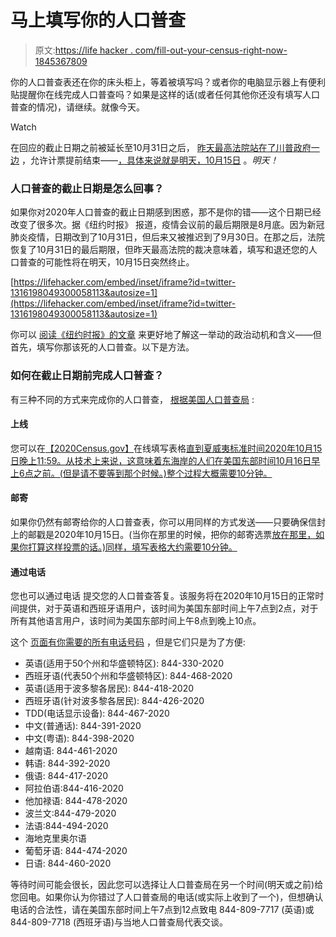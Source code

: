 # 马上填写你的人口普查

> 原文:[https://life hacker . com/fill-out-your-census-right-now-1845367809](https://lifehacker.com/fill-out-your-census-right-now-1845367809)

你的人口普查表还在你的床头柜上，等着被填写吗？或者你的电脑显示器上有便利贴提醒你在线完成人口普查吗？如果是这样的话(或者任何其他你还没有填写人口普查的情况)，请继续。就像今天。

Watch

在回应的截止日期之前被延长至10月31日之后， [昨天最高法院站在了川普政府一边](https://www.nytimes.com/2020/10/13/us/supreme-court-census.html) ，允许计票提前结束——[，具体来说就是明天，10月15日](https://www.census.gov/newsroom/press-releases/2020/2020-census-data-collection-ending.html?linkId=100000016508085) 。*明天！*

### 人口普查的截止日期是怎么回事？

如果你对2020年人口普查的截止日期感到困惑，那不是你的错——这个日期已经改变了很多次。据《纽约时报》 报道，疫情会议前的最后期限是8月底。因为新冠肺炎疫情，日期改到了10月31日，但后来又被推迟到了9月30日。在那之后，法院恢复了10月31日的最后期限，但昨天最高法院的裁决意味着，填写和退还您的人口普查的可能性将在明天，10月15日突然终止。

 [https://lifehacker.com/embed/inset/iframe?id=twitter-1316198049300058113&autosize=1](https://lifehacker.com/embed/inset/iframe?id=twitter-1316198049300058113&autosize=1) 

你可以 [阅读《纽约时报》的文章](https://www.nytimes.com/2020/10/13/us/supreme-court-census.html) 来更好地了解这一举动的政治动机和含义——但首先，填写你那该死的人口普查。以下是方法。

### 如何在截止日期前完成人口普查？

有三种不同的方式来完成你的人口普查， [根据美国人口普查局](https://www.census.gov/newsroom/press-releases/2020/2020-census-data-collection-ending.html?linkId=100000016508085) :

#### **上线**

您可以在[【2020Census.gov】](https://2020census.gov)在线填写表格[直到夏威夷标准时间2020年10月15日晚上11:59。从技术上来说，这意味着东海岸的人们在美国东部时间10月16日早上6点之前。(但是请不要等到那个时候。)整个过程大概需要10分钟。](http://2020census.gov)

#### **邮寄**

如果你仍然有邮寄给你的人口普查表，你可以用同样的方式发送——只要确保信封上的邮戳是2020年10月15日。(当你在那里的时候，把你的邮寄选票[放在那里，如果你打算这样投票的话。)同样，填写表格大约需要10分钟。](https://lifehacker.com/how-to-vote-by-mail-1843745080)

#### 通过电话

您也可以通过电话 提交您的人口普查答复。该服务将在2020年10月15日的正常时间提供，对于英语和西班牙语用户，该时间为美国东部时间上午7点到2点，对于所有其他语言用户，该时间为美国东部时间上午8点到晚上10点。

这个 [页面有你需要的所有电话号码](https://2020census.gov/en/ways-to-respond/responding-by-phone.html) ，但是它们只是为了方便:

*   英语(适用于50个州和华盛顿特区): 844-330-2020
*   西班牙语(代表50个州和华盛顿特区): 844-468-2020
*   英语(适用于波多黎各居民): 844-418-2020
*   西班牙语(针对波多黎各居民): 844-426-2020
*   TDD(电话显示设备): 844-467-2020
*   中文(普通话): 844-391-2020
*   中文(粤语): 844-398-2020
*   越南语: 844-461-2020
*   韩语: 844-392-2020
*   俄语: 844-417-2020
*   阿拉伯语:844-416-2020
*   他加禄语: 844-478-2020
*   波兰文:844-479-2020
*   法语:844-494-2020
*   海地克里奥尔语
*   葡萄牙语: 844-474-2020
*   日语: 844-460-2020

等待时间可能会很长，因此您可以选择让人口普查局在另一个时间(明天或之前)给您回电。如果你认为你错过了人口普查局的电话(或实际上收到了一个)，但想确认电话的合法性，请在美国东部时间上午7点到12点致电 844-809-7717 (英语)或 844-809-7718 (西班牙语)与当地人口普查局代表交谈。